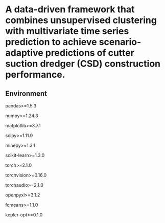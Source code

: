 # A data-driven framework that combines unsupervised clustering with multivariate time series prediction to achieve scenario-adaptive predictions of cutter suction dredger (CSD) construction performance.

## Environment
pandas>=1.5.3

numpy>=1.24.3

matplotlib>=3.7.1

scipy>=1.11.0

minepy>=1.3.1

scikit-learn>=1.3.0

torch>=2.1.0

torchvision>=0.16.0

torchaudio>=2.1.0

openpyxl>=3.1.2

fcmeans>=1.1.0

kepler-opt>=0.1.0

